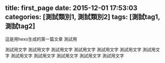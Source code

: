title: first_page
date: 2015-12-01 17:53:03
categories: [測試類別1, 測試類別2]
tags: [測試tag1, 測試tag2]
---
這是用hexo生成的第一篇文章
測試用
<!--more-->

測試用文字
測試用文字
測試用文字
測試用文字
測試用文字
測試用文字
測試用文字
測試用文字
測試用文字
測試用文字
測試用文字
測試用文字
